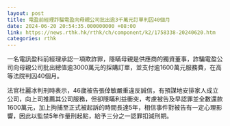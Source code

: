 ```yaml
---
layout: post
title: 電盈前經理詐騙電盈向母親公司批出逾3千萬元訂單判囚40個月
date: 2024-06-20 20:54:35.000000000 +08:00
link: https://news.rthk.hk/rthk/ch/component/k2/1758338-20240620.htm
categories: rthk
---
```


一名電訊盈科前經理承認一項欺詐罪，隱瞞母親是供應商的獨資董事，詐騙電盈公司向母親公司批出總值逾3000萬元的採購訂單，並支付逾1600萬元服務費，在高等法院判囚40個月。

法官杜麗冰判刑時表示，46歲被告張倬敏嚴重違反誠信，有預謀地安排家人成立公司，向上司推薦其公司服務，但卻隱瞞利益衝突，考慮被告及早認罪並全數還款1600萬元，加上拘捕至正式被起訴的時間長達5年，相信事件對被告有一定心理影響，因此以監禁5年作量刑起點，給予三分之一認罪扣減刑期。
